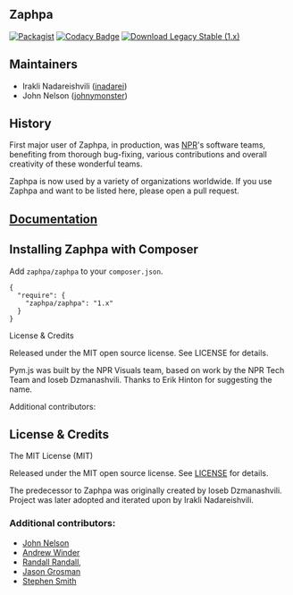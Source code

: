 ## Zaphpa

[![Packagist](https://img.shields.io/packagist/v/zaphpa/zaphpa.svg?style=flat)]()
[![Codacy Badge](https://www.codacy.com/project/badge/d22a443acb9d429890dedb7d55c632a9)](https://www.codacy.com/public/irakli/zaphpa)
[![Download Legacy Stable (1.x)](http://b.repl.ca/v1/Download-Legacy_Stable%20%281.x%29-orange.png)](https://github.com/zaphpa/zaphpa/releases/tag/1.2.2)

## Maintainers

* Irakli Nadareishvili ([inadarei](http://github.com/inadarei))
* John Nelson ([johnymonster](http://github.com/johnymonster))

## History

First major user of Zaphpa, in production, was [NPR](http://npr.org)'s software teams, benefiting from
thorough bug-fixing, various contributions and overall creativity of these wonderful teams.

Zaphpa is now used by a variety of organizations worldwide. If you use Zaphpa and want to be listed here,
please open a pull request.

## [Documentation](http://zaphpa.org)

## Installing Zaphpa with Composer

Add `zaphpa/zaphpa` to your `composer.json`.

```
{
  "require": {
    "zaphpa/zaphpa": "1.x"
  }
}
```

License & Credits

Released under the MIT open source license. See LICENSE for details.

Pym.js was built by the NPR Visuals team, based on work by the NPR Tech Team and Ioseb Dzmanashvili. Thanks to Erik Hinton for suggesting the name.

Additional contributors:


## License & Credits

The MIT License (MIT)

Released under the MIT open source license. See [LICENSE](LICENSE) for details.

The predecessor to Zaphpa was originally created by Ioseb Dzmanashvili. Project
was later adopted and iterated upon by Irakli Nadareishvili.

### Additional contributors:

- [John Nelson](http://github.com/johnymonster)
- [Andrew Winder](http://github.com/awinder)
- [Randall Randall](http://github.com/randallsquared),
- [Jason Grosman]((http://github.com/jsgrosman))
- [Stephen Smith](http://github.com/d1b1)
